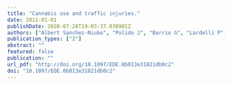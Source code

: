 ```yaml
---
title: "Cannabis use and traffic injuries."
date: 2011-01-01
publishDate: 2020-07-28T19:03:37.038981Z
authors: ["Albert Sanchez-Niubo", "Pulido J", "Barrio G", "Lardelli P", "Bravo MJ", "Brugal MT", "Espelt A", "de la Fuente L", "Pulido J", "Barrio G", "Lardelli P", "Bravo MJ", "Brugal MT", "Espelt A", "de la Fuente L", "Ambrós M", "Belza MJ", "Castellano Y", "Domingo-Salvany A", "Fernández F", "Molist G", "Sánchez-Niubó A", "Santos S", "Sordo L", "Vallejo F", "Itínere Project Group"]
publication_types: ["2"]
abstract: ""
featured: false
publication: ""
url_pdf: "http://doi.org/10.1097/EDE.0b013e31821db0c2"
doi: "10.1097/EDE.0b013e31821db0c2"
---
```



